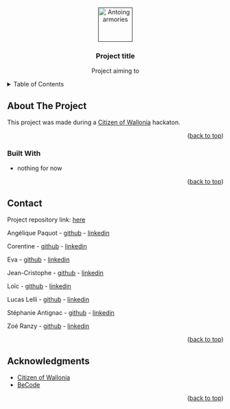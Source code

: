<div id="top"></div>



<!-- PROJECT LOGO -->
<br />
<div align="center">
  <a href="">
    <img src="" alt="Antoing armories" width="80" height="80">
  </a>

<h3 align="center">Project title</h3>

  <p align="center">
    Project aiming to 
  </p>
</div>



<!-- TABLE OF CONTENTS -->
<details>
  <summary>Table of Contents</summary>
  <ol>
    <li>
      <a href="#about-the-project">About The Project</a>
      <ul>
        <li><a href="#built-with">Built With</a></li>
      </ul>
    </li>
    <li><a href="#contact">Contact</a></li>
    <li><a href="#acknowledgments">Acknowledgments</a></li>
  </ol>
</details>



<!-- ABOUT THE PROJECT -->
## About The Project

This project was made during a [Citizen of Wallonia]() hackaton.

<p align="right">(<a href="#top">back to top</a>)</p>

### Built With

* nothing for now

<p align="right">(<a href="#top">back to top</a>)</p>



<!-- CONTACT -->
## Contact

Project repository link: [here](https://github.com/)

Angélique Paquot - [github]() - [linkedin]()

Corentine - [github]() - [linkedin]()

Eva - [github]() - [linkedin]()

Jean-Cristophe - [github]() - [linkedin]()

Loïc - [github]() - [linkedin]()

Lucas Lelli - [github]() - [linkedin]()

Stéphanie Antignac - [github](https://github.com/StephanieAn) - [linkedin](www.linkedin.com/in/stéphanie-antignac)

Zoé Ranzy - [github](https://github.com/hawkstan) - [linkedin](https://www.linkedin.com/in/z-m-ranzy/)

<p align="right">(<a href="#top">back to top</a>)</p>



<!-- ACKNOWLEDGMENTS -->
## Acknowledgments

* [Citizen of Wallonia]()
* [BeCode](https://becode.org/)

<p align="right">(<a href="#top">back to top</a>)</p>
